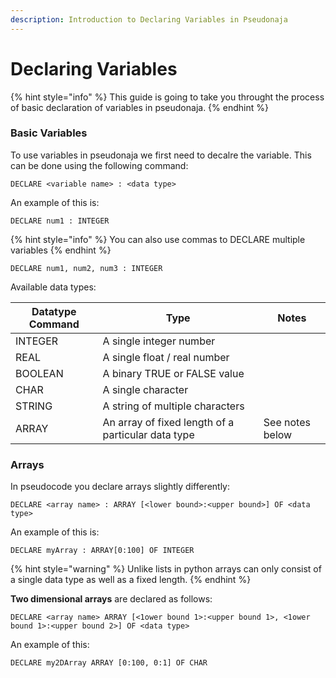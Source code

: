 ```yaml
---
description: Introduction to Declaring Variables in Pseudonaja
---
```


# Declaring Variables

{% hint style="info" %}
This guide is going to take you throught the process of basic declaration of variables in pseudonaja.
{% endhint %}

### Basic Variables

To use variables in pseudonaja we first need to decalre the variable. This can be done using the following command:

```
DECLARE <variable name> : <data type>
```

An example of this is:

```
DECLARE num1 : INTEGER
```

{% hint style="info" %}
You can also use commas to DECLARE multiple variables
{% endhint %}

```
DECLARE num1, num2, num3 : INTEGER
```

Available data types:

| Datatype Command | Type                                               | Notes           |
| ---------------- | -------------------------------------------------- | --------------- |
| INTEGER          | A single integer number                            |                 |
| REAL             | A single float / real number                       |                 |
| BOOLEAN          | A binary TRUE or FALSE value                       |                 |
| CHAR             | A single character                                 |                 |
| STRING           | A string of multiple characters                    |                 |
| ARRAY            | An array of fixed length of a particular data type | See notes below |

### Arrays

In pseudocode you declare arrays slightly differently:

```
DECLARE <array name> : ARRAY [<lower bound>:<upper bound>] OF <data type>
```

An example of this is:

```
DECLARE myArray : ARRAY[0:100] OF INTEGER
```

{% hint style="warning" %}
Unlike lists in python arrays can only consist of a single data type as well as a fixed length.
{% endhint %}

**Two dimensional arrays** are declared as follows:

```
DECLARE <array name> ARRAY [<1ower bound 1>:<upper bound 1>, <1ower bound 1>:<upper bound 2>] OF <data type>
```

An example of this:

```
DECLARE my2DArray ARRAY [0:100, 0:1] OF CHAR
```
